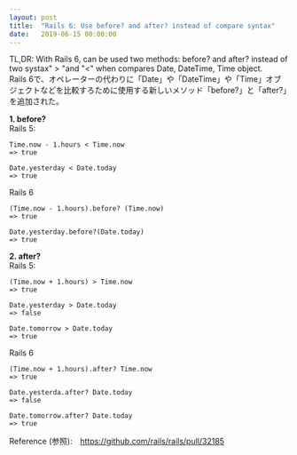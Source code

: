 ```yaml
---
layout: post
title:  "Rails 6: Use before? and after? instead of compare syntax"
date:   2019-06-15 00:00:00
---
```

  TL,DR:  With Rails 6, can be used two methods: before? and after? instead of  two systax" > "and "<" when compares Date, DateTime, Time object.  
   Rails 6で、オペレーターの代わりに「Date」や「DateTime」や「Time」オブジェクトなどを比較すろために使用する新しいメソッド「before?」と「after?」を追加された。


**1. before?**  
Rails 5:  
```
Time.now - 1.hours < Time.now
=> true

Date.yesterday < Date.today
=> true

```

Rails 6
```
(Time.now - 1.hours).before? (Time.now)
=> true

Date.yesterday.before?(Date.today)
=> true
```
**2. after?**  
Rails 5:  
```
(Time.now + 1.hours) > Time.now
=> true

Date.yesterday > Date.today
=> false

Date.tomorrow > Date.today 
=> true
```

Rails 6
```
(Time.now + 1.hours).after? Time.now
=> true

Date.yesterda.after? Date.today
=> false

Date.tomorrow.after? Date.today 
=> true
```

Reference (参照):　https://github.com/rails/rails/pull/32185 
